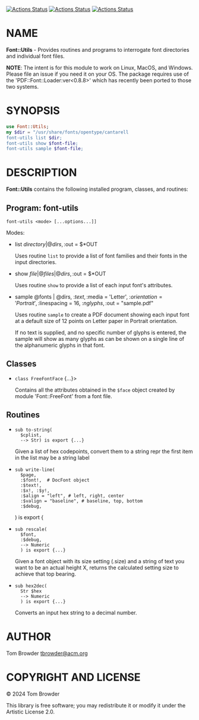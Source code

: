 [![Actions Status](https://github.com/tbrowder/Font-Utils/actions/workflows/linux.yml/badge.svg)](https://github.com/tbrowder/Font-Utils/actions) [![Actions Status](https://github.com/tbrowder/Font-Utils/actions/workflows/macos.yml/badge.svg)](https://github.com/tbrowder/Font-Utils/actions) [![Actions Status](https://github.com/tbrowder/Font-Utils/actions/workflows/windows.yml/badge.svg)](https://github.com/tbrowder/Font-Utils/actions)

NAME
====

**Font::Utils** - Provides routines and programs to interrogate font directories and individual font files. 

**NOTE**: The intent is for this module to work on Linux, MacOS, and Windows. Please file an issue if you need it on your OS. The package requires use of the 'PDF::Font::Loader:ver<0.8.8>' which has recently been ported to those two systems.

SYNOPSIS
========

```raku
use Font::Utils;
my $dir = "/usr/share/fonts/opentype/cantarell
font-utils list $dir;
font-utils show $font-file;
font-utils sample $font-file;
```

DESCRIPTION
===========

**Font::Utils** contains the following installed program, classes, and routines:

Program: **font-utils**
-----------------------

    font-utils <mode> [...options...]]

Modes:

  * list $directory | @dirs, :$out = $*OUT

    Uses routine `list` to provide a list of font families and their fonts in the input directories.

  * show $file | @files | @dirs, :$out = $*OUT

    Uses routine `show` to provide a list of each input font's attributes.

  * sample @fonts | @dirs, :$text, :$media = 'Letter', :$orientation = 'Portrait', :$linespacing = 16, :$nglyphs, :$out = "sample.pdf"

    Uses routine `sample` to create a PDF document showing each input font at a default size of 12 points on Letter paper in Portrait orientation.

    If no text is supplied, and no specific number of glyphs is entered, the sample will show as many glyphs as can be shown on a single line of the alphanumeric glyphs in that font.

Classes
-------

  * `class FreeFontFace` {...}>

    Contains all the attributes obtained in the `$face` object created by module 'Font::FreeFont' from a font file.

Routines
--------

  *     sub to-string(
          $cplist, 
          --> Str) is export {...}

    Given a list of hex codepoints, convert them to a string repr the first item in the list may be a string label

  *     sub write-line(
          $page,
          :$font!,  # DocFont object
          :$text!,
          :$x!, :$y!,
          :$align = "left", # left, right, center
          :$valign = "baseline", # baseline, top, bottom
          :$debug,
      ) is export {

  *     sub rescale(
          $font,
          :$debug,
          --> Numeric
          ) is export {...}

    Given a font object with its size setting (.size) and a string of text you want to be an actual height X, returns the calculated setting size to achieve that top bearing.

  *     sub hex2dec(
          Str $hex
          --> Numeric
          ) is export {...}

    Converts an input hex string to a decimal number.

AUTHOR
======

Tom Browder <tbrowder@acm.org>

COPYRIGHT AND LICENSE
=====================

© 2024 Tom Browder

This library is free software; you may redistribute it or modify it under the Artistic License 2.0.

